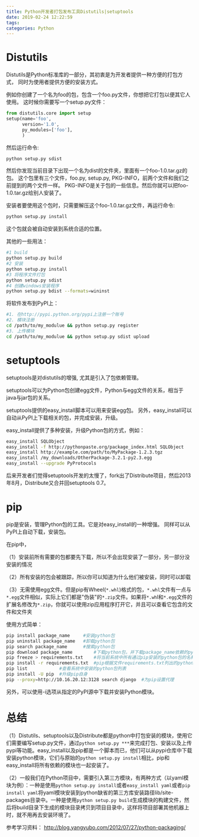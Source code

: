 ```yaml
---
title: Python开发者打包发布工具Distutils|setuptools
date: 2019-02-24 12:22:59
tags:
categories: Python
---
```


# Distutils

Distutils是Python标准库的一部分，其初衷是为开发者提供一种方便的打包方式， 同时为使用者提供方便的安装方式。

例如你创建了一个名为foo的包，包含一个foo.py文件，你想把它打包以便其它人使用。 这时候你需要写一个setup.py文件：

```python
from distutils.core import setup
setup(name='foo',
      version='1.0',
      py_modules=['foo'],
      )
```

然后运行命令:

```bash
python setup.py sdist
```

然后你发现当前目录下出现一个名为dist的文件夹，里面有一个foo-1.0.tar.gz的包。 这个包里有三个文件，foo.py, setup.py, PKG-INFO，前两个文件和我们之前提到的两个文件一样。 PKG-INFO是关于包的一些信息。然后你就可以把foo-1.0.tar.gz给别人安装了。

安装者要使用这个包时，只需要解压这个foo-1.0.tar.gz文件，再运行命令:

```bash
python setup.py install
```

这个包就会被自动安装到系统合适的位置。

其他的一些用法：

```bash
#1 build
python setup.py build
#2 安装
python setup.py install
#3 将程序文件打包
python setup.py sdist
#4 创建windows安装程序
python setup.py bdist --formats=wininst
```

将软件发布到PyPI上：

```bash
#1. 在http://pypi.python.org/pypi上注册一个账号
#2. 模块注册
cd /path/to/my_modulue && python setup.py register
#3. 上传模块
cd /path/to/my_modulue && python setup.py sdist upload
```

# setuptools

setuptools是对distutils的增强, 尤其是引入了包依赖管理。

setuptools可以为Python包创建egg文件，Python与egg文件的关系，相当于java与jar包的关系。

setuptools提供的easy_install脚本可以用来安装egg包。 另外，easy_install可以自动从PyPI上下载相关的包，并完成安装，升级。

easy_install提供了多种安装，升级Python包的方式，例如：

```bash
easy_install SQLObject
easy_install -f http://pythonpaste.org/package_index.html SQLObject
easy_install http://example.com/path/to/MyPackage-1.2.3.tgz
easy_install /my_downloads/OtherPackage-3.2.1-py2.3.egg
easy_install --upgrade PyProtocols
```

后来开发者们觉得setuptools开发的太慢了，fork出了Distribute项目，然后2013年8月，Distribute又合并回setuptools 0.7。

# pip

pip是安装，管理Python包的工具。它是对easy_install的一种增强。 同样可以从PyPI上自动下载，安装包。

在pip中，

（1）安装前所有需要的包都要先下载，所以不会出现安装了一部分，另一部分没安装的情况

（2）所有安装的包会被跟踪，所以你可以知道为什么他们被安装，同时可以卸载

（3）无需使用egg文件。但是pip有Wheel(`*.whl`)格式的包，`*.whl`文件有一点与`*.egg`文件相似，实际上它们都是"伪装"的`*.zip`文件。如果将`*.wh`l和`*.egg`文件的扩展名修改为`*.zip`，你就可以使用zip应用程序打开它，并且可以查看它包含的文件和文件夹

使用方式简单：

```bash
pip install package_name     #安装python包
pip uninstall package_name   #卸载python包
pip search package_name      #搜索python包
pip download package_name        #下载python包，并下载package_name依赖的python包
pip freeze > requirements.txt    #将当前系统中所有通过pip安装的python包的名称及版本信息，到处到requirements.txt文件中
pip install -r requirements.txt  #pip根据文件requirements.txt列出的python包及版本，来安装python包
pip list            #查看系统中安装的python包列表
pip install -U pip  #升级pip自身
pip --proxy=http://10.16.20.12:3128 search django  #为pip设置代理
```

另外，可以使用-i选项从指定的PyPI源中下载并安装Python模块。

# 总结

（1）Distutils、setuptools以及Distribute都是python中打包安装的模块，使用它们需要编写setup.py文件，通过`python setup.py ***`来完成打包、安装以及上传pypi等功能。easy_install以及pip都是一个脚本而已，他们可以从pypi仓库中下载安装python模块，它们与原始的`python setup.py install`相比，pip和easy_install将所有依赖的模块也一起安装了。

（2）一般我们在Python项目中，需要引入第三方模块，有两种方式（以yaml模块为例）：一种是使用`python setup.py install`或者`easy_install yaml`或者`pip install yaml`将yaml模块安装到python缺省的第三方库安装路径lib/site-packages目录中。一种是使用`python setup.py build`生成模块的构建文件，然后将build目录下生成的模块目录拷贝到项目目录中，这样将项目部署其他机器上时，就不用再去安装环境了。

参考学习资料：
http://blog.yangyubo.com/2012/07/27/python-packaging/
